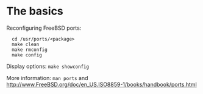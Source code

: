# The basics

Reconfiguring FreeBSD ports:
```
  cd /usr/ports/<package>
  make clean
  make rmconfig
  make config
```
Display options: ```make showconfig```

More information: ```man ports``` and http://www.FreeBSD.org/doc/en_US.ISO8859-1/books/handbook/ports.html
